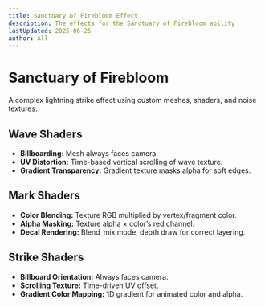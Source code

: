 ```yaml
---
title: Sanctuary of Firebloom Effect
description: The effects for the Sanctuary of Firebloom ability
lastUpdated: 2025-06-25
author: All
---
```


# Sanctuary of Firebloom

A complex lightning strike effect using custom meshes, shaders, and noise textures.

## Wave Shaders

- **Billboarding:** Mesh always faces camera.
- **UV Distortion:** Time-based vertical scrolling of wave texture.
- **Gradient Transparency:** Gradient texture masks alpha for soft edges.

## Mark Shaders

- **Color Blending:** Texture RGB multiplied by vertex/fragment color.
- **Alpha Masking:** Texture alpha × color’s red channel.
- **Decal Rendering:** Blend_mix mode, depth draw for correct layering.

## Strike Shaders

- **Billboard Orientation:** Always faces camera.
- **Scrolling Texture:** Time-driven UV offset.
- **Gradient Color Mapping:** 1D gradient for animated color and alpha.
